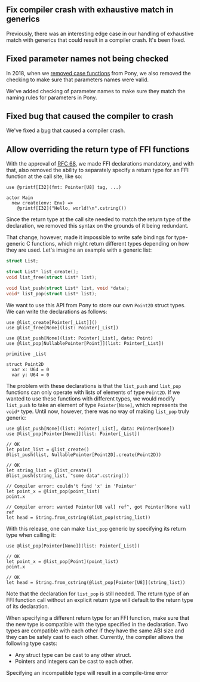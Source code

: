 ## Fix compiler crash with exhaustive match in generics

Previously, there was an interesting edge case in our handling of exhaustive match with generics that could result in a compiler crash. It's been fixed.

## Fixed parameter names not being checked

In 2018, when we [removed case functions](https://github.com/ponylang/ponyc/pull/2542) from Pony, we also removed the checking to make sure that parameters names were valid.

We've added checking of parameter names to make sure they match the naming rules for parameters in Pony.

## Fixed bug that caused the compiler to crash

We've fixed a [bug](https://github.com/ponylang/ponyc/issues/4059) that caused a compiler crash.

## Allow overriding the return type of FFI functions

With the approval of [RFC 68](https://github.com/ponylang/rfcs/pull/184), we made FFI declarations mandatory, and with that, also removed the ability to separately specify a return type for an FFI function at the call site, like so:

```pony
use @printf[I32](fmt: Pointer[U8] tag, ...)

actor Main
  new create(env: Env) =>
    @printf[I32]("Hello, world!\n".cstring())
```

Since the return type at the call site needed to match the return type of the declaration, we removed this syntax on the grounds of it being redundant.

That change, however, made it impossible to write safe bindings for type-generic C functions, which might return different types depending on how they are used. Let's imagine an example with a generic list:

```C
struct List;

struct List* list_create();
void list_free(struct List* list);

void list_push(struct List* list, void *data);
void* list_pop(struct List* list);
```

We want to use this API from Pony to store our own `Point2D` struct types. We can write the declarations as follows:

```pony
use @list_create[Pointer[_List]]()
use @list_free[None](list: Pointer[_List])

use @list_push[None](list: Pointer[_List], data: Point)
use @list_pop[NullablePointer[Point]](list: Pointer[_List])

primitive _List

struct Point2D
  var x: U64 = 0
  var y: U64 = 0
```

The problem with these declarations is that the `list_push` and `list_pop` functions can only operate with lists of elements of type `Point2D`. If we wanted to use these functions with different types, we would modify `list_push` to take an element of type `Pointer[None]`, which represents the `void*` type. Until now, however, there was no way of making `list_pop` truly generic:

```pony
use @list_push[None](list: Pointer[_List], data: Pointer[None])
use @list_pop[Pointer[None]](list: Pointer[_List])

// OK
let point_list = @list_create()
@list_push(list, NullablePointer[Point2D].create(Point2D))

// OK
let string_list = @list_create()
@list_push(string_list, "some data".cstring())

// Compiler error: couldn't find 'x' in 'Pointer'
let point_x = @list_pop(point_list)
point.x

// Compiler error: wanted Pointer[U8 val] ref^, got Pointer[None val] ref
let head = String.from_cstring(@list_pop(string_list))
```

With this release, one can make `list_pop` generic by specifying its return type when calling it:

```pony
use @list_pop[Pointer[None]](list: Pointer[_List])

// OK
let point_x = @list_pop[Point](point_list)
point.x

// OK
let head = String.from_cstring(@list_pop[Pointer[U8]](string_list))
```

Note that the declaration for `list_pop` is still needed. The return type of an FFI function call without an explicit return type will default to the return type of its declaration.

When specifying a different return type for an FFI function, make sure that the new type is compatible with the type specified in the declaration. Two types are compatible with each other if they have the same ABI size and they can be safely cast to each other. Currently, the compiler allows the following type casts:

- Any struct type can be cast to any other struct.
- Pointers and integers can be cast to each other.

Specifying an incompatible type will result in a compile-time error

